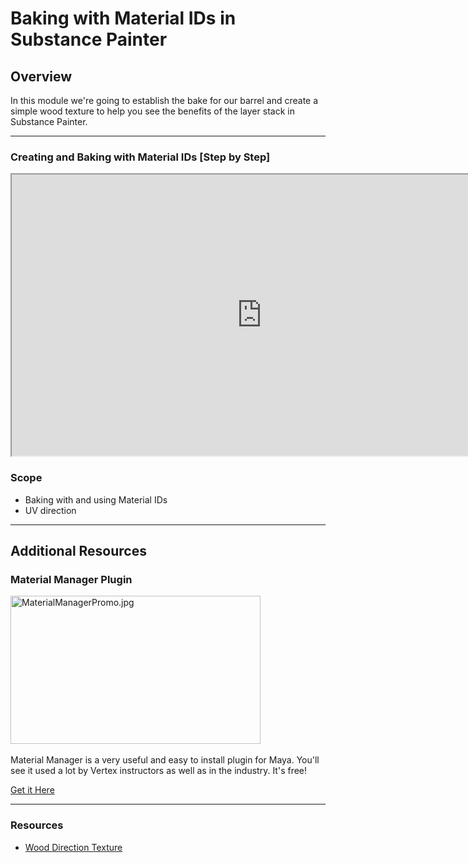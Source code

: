 # Baking with Material IDs in Substance Painter

<h2>Overview</h2>
<p>In this module we're going to establish the bake for our barrel and create a simple wood texture to help you see the benefits of the layer stack in Substance Painter.</p>
<hr>
<h3>Creating and Baking with Material IDs [Step by Step]</h3>
<p><iframe src="https://www.youtube.com/embed/w1EwHcfcjTs?rel=0" width="800" height="450" allowfullscreen="allowfullscreen" allow="accelerometer; autoplay; clipboard-write; encrypted-media; gyroscope; picture-in-picture"></iframe></p>
<h3>Scope</h3>
<ul>
<li>Baking with and using Material IDs</li>
<li>UV direction</li>
</ul>
<hr>
<h2>Additional Resources</h2>
<h3>Material Manager Plugin</h3>
<p><img src="https://vertexschool.instructure.com/courses/203/files/12959/preview?verifier=o0aOlC6J6aOpAzcIUK7nTV4lN1hLco81FkApM2qP" alt="MaterialManagerPromo.jpg" width="400" height="237" data-api-endpoint="https://vertexschool.instructure.com/api/v1/courses/203/files/12959" data-api-returntype="File">&nbsp;&nbsp;</p>
<p>Material Manager is a very useful and easy to install plugin for Maya. You'll see it used a lot by Vertex instructors as well as in the industry. It's free!</p>
<p><a class="instructure_file_link inline_disabled" href="https://gumroad.com/l/MaterialManager" target="_blank">Get it Here</a></p>
<hr>
<h3>Resources</h3>
<ul>
<li><a class="instructure_file_link inline_disabled" href="https://www.dropbox.com/s/d82qd8etfwynq0v/WoodDirection_w_arrows.png?dl=0" target="_blank">Wood Direction Texture</a></li>
</ul>